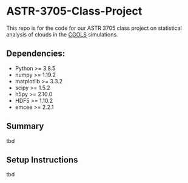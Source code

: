 # ASTR-3705-Class-Project
This repo is for the code for our ASTR 3705 class project on statistical
analysis of clouds in the
[CGOLS](https://iopscience.iop.org/article/10.3847/1538-4357/aac329/meta)
simulations.


## Dependencies:
* Python >= 3.8.5
* numpy >= 1.19.2
* matplotlib >= 3.3.2
* scipy >= 1.5.2
* h5py >= 2.10.0
* HDF5 >= 1.10.2
* emcee >= 2.2.1

## Summary
tbd

## Setup Instructions
tbd
